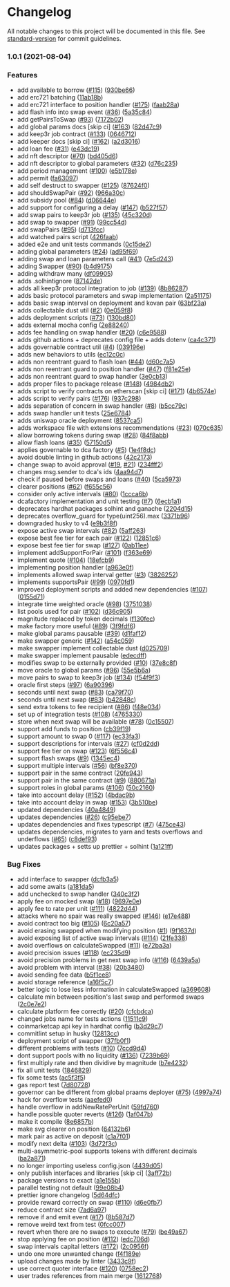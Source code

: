 # Changelog

All notable changes to this project will be documented in this file. See [standard-version](https://github.com/conventional-changelog/standard-version) for commit guidelines.

### 1.0.1 (2021-08-04)


### Features

* add available to borrow ([#115](https://github.com/Mean-Finance/dca-v1/issues/115)) ([930be66](https://github.com/Mean-Finance/dca-v1/commit/930be66b84af3ecad12cb06008afd774c4db988a))
* add erc721 batching ([11ab18b](https://github.com/Mean-Finance/dca-v1/commit/11ab18b146ca2d4c9345e6884fccb36e6c792173))
* add erc721 interface to position handler ([#175](https://github.com/Mean-Finance/dca-v1/issues/175)) ([faab28a](https://github.com/Mean-Finance/dca-v1/commit/faab28acfbd96d5c289300c49a8d434625ab1f4e))
* add flash info into swap event ([#36](https://github.com/Mean-Finance/dca-v1/issues/36)) ([5a35c84](https://github.com/Mean-Finance/dca-v1/commit/5a35c8416e32bdb246bd22f6bd3566b411502df0))
* add getPairsToSwap ([#93](https://github.com/Mean-Finance/dca-v1/issues/93)) ([7172b02](https://github.com/Mean-Finance/dca-v1/commit/7172b022ec6b96020d9bd91a7c2056755910dacb))
* add global params docs [skip ci] ([#163](https://github.com/Mean-Finance/dca-v1/issues/163)) ([82d47c9](https://github.com/Mean-Finance/dca-v1/commit/82d47c90995cb48521522deef25534887b73f3db))
* add keep3r job contract ([#133](https://github.com/Mean-Finance/dca-v1/issues/133)) ([0646712](https://github.com/Mean-Finance/dca-v1/commit/0646712e604c15ceb26af92443a19a8081b4fe2b))
* add keeper docs [skip ci] ([#162](https://github.com/Mean-Finance/dca-v1/issues/162)) ([a2d3016](https://github.com/Mean-Finance/dca-v1/commit/a2d3016dfc274ea8120348d2d91108306ecd95fd))
* add loan fee ([#31](https://github.com/Mean-Finance/dca-v1/issues/31)) ([e43dc19](https://github.com/Mean-Finance/dca-v1/commit/e43dc1975426bbd4532c3bd24708d284511e5116))
* add nft descriptor ([#70](https://github.com/Mean-Finance/dca-v1/issues/70)) ([bd405d6](https://github.com/Mean-Finance/dca-v1/commit/bd405d666db7bdbf51c8999a5342b3d894fdf9ad))
* add nft descriptor to global parameters ([#32](https://github.com/Mean-Finance/dca-v1/issues/32)) ([d76c235](https://github.com/Mean-Finance/dca-v1/commit/d76c235e6d9bff869ed549edd82e3daca042ce48))
* add period management ([#100](https://github.com/Mean-Finance/dca-v1/issues/100)) ([e5b178e](https://github.com/Mean-Finance/dca-v1/commit/e5b178ef57751b5b80123faeb309b51f28803aad))
* add permit ([fa63097](https://github.com/Mean-Finance/dca-v1/commit/fa6309752a091a59300129a90a79705ed3932a8c))
* add self destruct to swapper ([#125](https://github.com/Mean-Finance/dca-v1/issues/125)) ([87624f0](https://github.com/Mean-Finance/dca-v1/commit/87624f024412b1e95f420904955204e04c0da420))
* add shouldSwapPair ([#92](https://github.com/Mean-Finance/dca-v1/issues/92)) ([966a30c](https://github.com/Mean-Finance/dca-v1/commit/966a30c8693912625cf846ac684ae72de1048866))
* add subsidy pool ([#84](https://github.com/Mean-Finance/dca-v1/issues/84)) ([d06644e](https://github.com/Mean-Finance/dca-v1/commit/d06644e36b149d18577097fd67a3fe978123c8ca))
* add support for configuring a delay ([#147](https://github.com/Mean-Finance/dca-v1/issues/147)) ([b527f57](https://github.com/Mean-Finance/dca-v1/commit/b527f57534d02e10ddcf6c7e819e246dce9d29d4))
* add swap pairs to keep3r job ([#135](https://github.com/Mean-Finance/dca-v1/issues/135)) ([45c320d](https://github.com/Mean-Finance/dca-v1/commit/45c320ded0f79e7c8b708ab140ba3908d447bae9))
* add swap to swapper ([#91](https://github.com/Mean-Finance/dca-v1/issues/91)) ([99cc54d](https://github.com/Mean-Finance/dca-v1/commit/99cc54d772c708d24b86da7496976592b52cdfb8))
* add swapPairs ([#95](https://github.com/Mean-Finance/dca-v1/issues/95)) ([d713fcc](https://github.com/Mean-Finance/dca-v1/commit/d713fcc9fb492e3263a5cbd3f59a1e8c9c782d04))
* add watched pairs script ([426faab](https://github.com/Mean-Finance/dca-v1/commit/426faab3b87cc652951239b5fa4f7a44b710be98))
* added e2e and unit tests commands ([0c15de2](https://github.com/Mean-Finance/dca-v1/commit/0c15de238b70636d93c7b3cdf10f034ba53f6795))
* adding global parameters ([#24](https://github.com/Mean-Finance/dca-v1/issues/24)) ([ad95f69](https://github.com/Mean-Finance/dca-v1/commit/ad95f695a28439190ebaaefb844b6f950fef0c37))
* adding swap and loan parameters call ([#41](https://github.com/Mean-Finance/dca-v1/issues/41)) ([7e5d243](https://github.com/Mean-Finance/dca-v1/commit/7e5d2433174d33653073e322b2c074d896c2203e))
* adding Swapper ([#90](https://github.com/Mean-Finance/dca-v1/issues/90)) ([b4d9175](https://github.com/Mean-Finance/dca-v1/commit/b4d9175459f04d7e8fe3c58e2ff05a1fa695fc17))
* adding withdraw many ([df09905](https://github.com/Mean-Finance/dca-v1/commit/df09905685af2c5e378d45fc1ef8d146cf86e07b))
* adds .solhintignore ([87142de](https://github.com/Mean-Finance/dca-v1/commit/87142deee87f70b66304012a01b403968073fdef))
* adds all keep3r protocol integration to job ([#139](https://github.com/Mean-Finance/dca-v1/issues/139)) ([8b86287](https://github.com/Mean-Finance/dca-v1/commit/8b86287695be4a61326b132eab242789c208b80e))
* adds basic protocol parameters and swap implementation ([2a51175](https://github.com/Mean-Finance/dca-v1/commit/2a511756f23cda03b003b887a4cd4ba525e14892))
* adds basic swap interval on deployment and kovan pair ([63bf23a](https://github.com/Mean-Finance/dca-v1/commit/63bf23af5a98479b70e4039aa0a42d481b97e81d))
* adds collectable dust util ([#2](https://github.com/Mean-Finance/dca-v1/issues/2)) ([0e059f8](https://github.com/Mean-Finance/dca-v1/commit/0e059f8f3b41793eec478ad3f77c11c237f4ddce))
* adds deployment scripts ([#73](https://github.com/Mean-Finance/dca-v1/issues/73)) ([130bd80](https://github.com/Mean-Finance/dca-v1/commit/130bd80a8d9805e1e1f666aedfbb996e88c6848c))
* adds external mocha config ([2e88240](https://github.com/Mean-Finance/dca-v1/commit/2e88240a304463cb90698a0c35e32222dcade1cc))
* adds fee handling on swap handler ([#20](https://github.com/Mean-Finance/dca-v1/issues/20)) ([c6e9588](https://github.com/Mean-Finance/dca-v1/commit/c6e958868b18857028f9e902939baf5c08dae8de))
* adds github actions + deprecates config file + adds dotenv ([ca4c371](https://github.com/Mean-Finance/dca-v1/commit/ca4c371c01e0cfcf4f9d5b5f7d629652f6823b03))
* adds governable contract util ([#4](https://github.com/Mean-Finance/dca-v1/issues/4)) ([039196e](https://github.com/Mean-Finance/dca-v1/commit/039196e46e7d4eef38d5f96a187f5013388d31d4))
* adds new behaviors to utils ([ec12c0c](https://github.com/Mean-Finance/dca-v1/commit/ec12c0cea2cf4f82f5270d31d4b941f881d4c31d))
* adds non reentrant guard to flash loan ([#44](https://github.com/Mean-Finance/dca-v1/issues/44)) ([d60c7a5](https://github.com/Mean-Finance/dca-v1/commit/d60c7a54c6c7f7d388e3da318bdcdbcf27100a4b))
* adds non reentrant guard to position handler ([#47](https://github.com/Mean-Finance/dca-v1/issues/47)) ([f81e25e](https://github.com/Mean-Finance/dca-v1/commit/f81e25e41b634ee36fc8ce941a2b9ad71e3f28cb))
* adds non reentrant guard to swap handler ([3e0cb13](https://github.com/Mean-Finance/dca-v1/commit/3e0cb13003e7ec7bccdb87bd931b4e7feb2a8681))
* adds proper files to package release ([#148](https://github.com/Mean-Finance/dca-v1/issues/148)) ([4984db2](https://github.com/Mean-Finance/dca-v1/commit/4984db28845be86ceed14e94627e8ae4d63ce327))
* adds script to verify contracts on etherscan [skip ci] ([#171](https://github.com/Mean-Finance/dca-v1/issues/171)) ([4b6574e](https://github.com/Mean-Finance/dca-v1/commit/4b6574eb03ab8c709f0d3e43147949f22cd0cc66))
* adds script to verify pairs ([#176](https://github.com/Mean-Finance/dca-v1/issues/176)) ([937c298](https://github.com/Mean-Finance/dca-v1/commit/937c298f8d404e8801687259b092635b2db3640f))
* adds separation of concern in swap handler ([#8](https://github.com/Mean-Finance/dca-v1/issues/8)) ([b5cc79c](https://github.com/Mean-Finance/dca-v1/commit/b5cc79c93bb749c088364541e918a6e131c12b69))
* adds swap handler unit tests ([25e6784](https://github.com/Mean-Finance/dca-v1/commit/25e678418ec886631ff1c28d31b3825a4afe906a))
* adds uniswap oracle deployment ([8537ca5](https://github.com/Mean-Finance/dca-v1/commit/8537ca5dc5dafb57958038ca5d732104de7f7b6f))
* adds workspace file with extensions recommendations ([#23](https://github.com/Mean-Finance/dca-v1/issues/23)) ([070c635](https://github.com/Mean-Finance/dca-v1/commit/070c63541bd2a3592c68e88f8e9e9fc0fd108f28))
* allow borrowing tokens during swap ([#28](https://github.com/Mean-Finance/dca-v1/issues/28)) ([84f8abb](https://github.com/Mean-Finance/dca-v1/commit/84f8abb499256f1a964bda138c236741634d5c07))
* allow flash loans ([#35](https://github.com/Mean-Finance/dca-v1/issues/35)) ([57150d5](https://github.com/Mean-Finance/dca-v1/commit/57150d5edd904f01368c6e7f43aebe5dd24809eb))
* applies governable to dca factory ([#5](https://github.com/Mean-Finance/dca-v1/issues/5)) ([1e4f8dc](https://github.com/Mean-Finance/dca-v1/commit/1e4f8dccdedbcdf711d83ee14a25fcba3642f102))
* avoid double linting in github actions ([42c2173](https://github.com/Mean-Finance/dca-v1/commit/42c217345aaedd991f47baf5beb2e4dfa80b082e))
* change swap to avoid approval ([#19](https://github.com/Mean-Finance/dca-v1/issues/19), [#21](https://github.com/Mean-Finance/dca-v1/issues/21)) ([234fff2](https://github.com/Mean-Finance/dca-v1/commit/234fff285431c28024e5ca57514a3d3ef4dcda9a))
* changes msg.sender to dca's ids ([4aa94d7](https://github.com/Mean-Finance/dca-v1/commit/4aa94d7d22d0313fd360cbab2afb35ca19562ca6))
* check if paused before swaps and loans ([#40](https://github.com/Mean-Finance/dca-v1/issues/40)) ([5ca5973](https://github.com/Mean-Finance/dca-v1/commit/5ca5973e7077b33eb64b17de48e799d67cfd4c42))
* clearer positions ([#62](https://github.com/Mean-Finance/dca-v1/issues/62)) ([f655c56](https://github.com/Mean-Finance/dca-v1/commit/f655c565b7d23e49bedf3740f1a978b3d5544770))
* consider only active intervals ([#80](https://github.com/Mean-Finance/dca-v1/issues/80)) ([1ccca6b](https://github.com/Mean-Finance/dca-v1/commit/1ccca6be38bed261c736814a66b443ac8415c231))
* dcafactory implementation and unit testing ([#7](https://github.com/Mean-Finance/dca-v1/issues/7)) ([6ecb1a1](https://github.com/Mean-Finance/dca-v1/commit/6ecb1a1a0b8f30ed81ddacdfa00b721fd8d2acae))
* deprecates hardhat packages solhint and ganache ([2204d15](https://github.com/Mean-Finance/dca-v1/commit/2204d1525dad64c3c2c389db6b2d9850a387d004))
* deprecates overflow_guard for type(uint256).max ([3371b96](https://github.com/Mean-Finance/dca-v1/commit/3371b96327ec959993dfd81d7af3cdbf8abbb2c4))
* downgraded husky to v4 ([e9b3f8f](https://github.com/Mean-Finance/dca-v1/commit/e9b3f8f31d94e9a6c7dc5d82f21066966acabe42))
* expose active swap intervals ([#82](https://github.com/Mean-Finance/dca-v1/issues/82)) ([5aff263](https://github.com/Mean-Finance/dca-v1/commit/5aff263ec154ac8cc731b4252964a2a73970a873))
* expose best fee tier for each pair ([#122](https://github.com/Mean-Finance/dca-v1/issues/122)) ([12851c6](https://github.com/Mean-Finance/dca-v1/commit/12851c65600a94a13c92005aa127c93a22b11d53))
* expose best fee tier for swap ([#127](https://github.com/Mean-Finance/dca-v1/issues/127)) ([0ab11ee](https://github.com/Mean-Finance/dca-v1/commit/0ab11ee33ed6c41d2efafa97baa7bf826214ec31))
* implement addSupportForPair ([#101](https://github.com/Mean-Finance/dca-v1/issues/101)) ([f363e69](https://github.com/Mean-Finance/dca-v1/commit/f363e6915e4b3fc7cba1002d6df7abff909a9150))
* implement quote ([#104](https://github.com/Mean-Finance/dca-v1/issues/104)) ([18efcb9](https://github.com/Mean-Finance/dca-v1/commit/18efcb9e3cd8fc2f572a8104ef7ebc3dd271089d))
* implementing position handler ([a963e0f](https://github.com/Mean-Finance/dca-v1/commit/a963e0f7cde7d1b90a80c18ca79236db2143aed5))
* implements allowed swap interval getter ([#3](https://github.com/Mean-Finance/dca-v1/issues/3)) ([3826252](https://github.com/Mean-Finance/dca-v1/commit/38262527be062e9f384187f2925c1494d3c44bf8))
* implements supportsPair ([#99](https://github.com/Mean-Finance/dca-v1/issues/99)) ([0970fd1](https://github.com/Mean-Finance/dca-v1/commit/0970fd12634dc9472c6f5f5fd0685bc00f90f185))
* improved deployment scripts and added new dependencies ([#107](https://github.com/Mean-Finance/dca-v1/issues/107)) ([0155d71](https://github.com/Mean-Finance/dca-v1/commit/0155d71587c8bbb53913fa94b4ddcd3b3a6b0b29))
* integrate time weighted oracle ([#98](https://github.com/Mean-Finance/dca-v1/issues/98)) ([3751038](https://github.com/Mean-Finance/dca-v1/commit/3751038cbb8d9f3a7e45fe4a10e63ffeb34bc303))
* list pools used for pair ([#102](https://github.com/Mean-Finance/dca-v1/issues/102)) ([d36c905](https://github.com/Mean-Finance/dca-v1/commit/d36c9053b617836e428ee8148ca3a92a6c471e59))
* magnitude replaced by token decimals ([f130fec](https://github.com/Mean-Finance/dca-v1/commit/f130fecc2cf3d106641293ebee3ee84f4306bd8e))
* make factory more useful ([#89](https://github.com/Mean-Finance/dca-v1/issues/89)) ([3f9fdf6](https://github.com/Mean-Finance/dca-v1/commit/3f9fdf6aff95960ff9c288eef63c3641eb5958a0))
* make global params pausable ([#39](https://github.com/Mean-Finance/dca-v1/issues/39)) ([d1faf12](https://github.com/Mean-Finance/dca-v1/commit/d1faf12e41a002aa8cee8604cc9ad4c13d774024))
* make swapper generic ([#142](https://github.com/Mean-Finance/dca-v1/issues/142)) ([a54c059](https://github.com/Mean-Finance/dca-v1/commit/a54c05978ff0d061bf54e9f761035bfc179a7644))
* make swapper implement collectable dust ([d025709](https://github.com/Mean-Finance/dca-v1/commit/d025709be9800523bb4e62d1f348e96950f22891))
* make swapper implement pausable ([edecdff](https://github.com/Mean-Finance/dca-v1/commit/edecdff56c10b94c9cb0f412266e7cf186b3bc9b))
* modifies swap to be externally provided ([#10](https://github.com/Mean-Finance/dca-v1/issues/10)) ([37e8c8f](https://github.com/Mean-Finance/dca-v1/commit/37e8c8f8183ae075b5432e0586b5409828fee55f))
* move oracle to global params ([#96](https://github.com/Mean-Finance/dca-v1/issues/96)) ([55e5b6a](https://github.com/Mean-Finance/dca-v1/commit/55e5b6ac12ce35e19fe2ad28ce060285b0078a03))
* move pairs to swap to keep3r job ([#134](https://github.com/Mean-Finance/dca-v1/issues/134)) ([f54f9f3](https://github.com/Mean-Finance/dca-v1/commit/f54f9f3e662186abc14f731a8a5c3b18fd8c79b5))
* oracle first steps ([#97](https://github.com/Mean-Finance/dca-v1/issues/97)) ([6a90396](https://github.com/Mean-Finance/dca-v1/commit/6a903960ed5700b016d7207cca81b5493e4112db))
* seconds until next swap ([#83](https://github.com/Mean-Finance/dca-v1/issues/83)) ([ca79f70](https://github.com/Mean-Finance/dca-v1/commit/ca79f70eb1c9368368d9056219c53ce848f8e977))
* seconds until next swap ([#83](https://github.com/Mean-Finance/dca-v1/issues/83)) ([b42848c](https://github.com/Mean-Finance/dca-v1/commit/b42848ce802f5d6bb13d17c5bbdd7ad70f765348))
* send extra tokens to fee recipient ([#86](https://github.com/Mean-Finance/dca-v1/issues/86)) ([f48e034](https://github.com/Mean-Finance/dca-v1/commit/f48e034b88a35465750ccdbb6efe639fc2dc0b7f))
* set up of integration tests ([#108](https://github.com/Mean-Finance/dca-v1/issues/108)) ([4765330](https://github.com/Mean-Finance/dca-v1/commit/4765330c475cc4cf0080b086fb861d9c37d4ddd8))
* store when next swap will be available ([#78](https://github.com/Mean-Finance/dca-v1/issues/78)) ([0c15507](https://github.com/Mean-Finance/dca-v1/commit/0c155071a72973778cf1ec511826d4010a07a761))
* support add funds to position ([cb39f19](https://github.com/Mean-Finance/dca-v1/commit/cb39f19df17b0b8a010041b674916f76cebc1c11))
* support amount to swap 0 ([#117](https://github.com/Mean-Finance/dca-v1/issues/117)) ([ec33fa3](https://github.com/Mean-Finance/dca-v1/commit/ec33fa35070b0187bc33a83f57cd1f5846ae10a2))
* support descriptions for intervals ([#27](https://github.com/Mean-Finance/dca-v1/issues/27)) ([cf0d2dd](https://github.com/Mean-Finance/dca-v1/commit/cf0d2ddc0d902d5cb5cc03a7098cc198054dfa5b))
* support fee tier on swap ([#123](https://github.com/Mean-Finance/dca-v1/issues/123)) ([6f556c4](https://github.com/Mean-Finance/dca-v1/commit/6f556c413c10e05abc622c309c15e95a6b8c1acc))
* support flash swaps ([#9](https://github.com/Mean-Finance/dca-v1/issues/9)) ([1345ec4](https://github.com/Mean-Finance/dca-v1/commit/1345ec441cc843db7602a9f867780c9234b1a268))
* support multiple intervals ([#56](https://github.com/Mean-Finance/dca-v1/issues/56)) ([bf8e370](https://github.com/Mean-Finance/dca-v1/commit/bf8e37029c56ff29547b805dddfb3ab383512e09))
* support pair in the same contract ([20fe943](https://github.com/Mean-Finance/dca-v1/commit/20fe9433b99b952ebceb26ac32be95825767f5b9))
* support pair in the same contract ([#9](https://github.com/Mean-Finance/dca-v1/issues/9)) ([880671a](https://github.com/Mean-Finance/dca-v1/commit/880671aa80b455f8309ac21524500f17dc33af88))
* support roles in global params ([#106](https://github.com/Mean-Finance/dca-v1/issues/106)) ([50c2160](https://github.com/Mean-Finance/dca-v1/commit/50c2160d99ecfd25362f0aa66399d7364e37329e))
* take into account delay ([#152](https://github.com/Mean-Finance/dca-v1/issues/152)) ([4bdac9b](https://github.com/Mean-Finance/dca-v1/commit/4bdac9bcedb762059e60d556da8215bff95b9aa1))
* take into account delay in swap ([#153](https://github.com/Mean-Finance/dca-v1/issues/153)) ([3b510be](https://github.com/Mean-Finance/dca-v1/commit/3b510be60a1063afb34fa3f27c04f7a54a7e9b01))
* updated dependencies ([40a4849](https://github.com/Mean-Finance/dca-v1/commit/40a4849dd11b484f8d8deb953b6c8c00707adc0b))
* updates dependencies ([#26](https://github.com/Mean-Finance/dca-v1/issues/26)) ([c95ebe7](https://github.com/Mean-Finance/dca-v1/commit/c95ebe762a90eea3fc60e02d28ebda1affa7f0dd))
* updates dependencies and fixes typescript ([#7](https://github.com/Mean-Finance/dca-v1/issues/7)) ([475ce43](https://github.com/Mean-Finance/dca-v1/commit/475ce435d1a8b4e6fb0fbe9050b87cc8e7c0b734))
* updates dependencies, migrates to yarn and tests overflows and underflows ([#65](https://github.com/Mean-Finance/dca-v1/issues/65)) ([c8def93](https://github.com/Mean-Finance/dca-v1/commit/c8def934cf62663574c22b0a7312dd882c193ed4))
* updates packages + setts up prettier + solhint ([1a121ff](https://github.com/Mean-Finance/dca-v1/commit/1a121ff31014ddbddcb02f32645713909a31b46a))


### Bug Fixes

* add interface to swapper ([dcfb3a5](https://github.com/Mean-Finance/dca-v1/commit/dcfb3a5d8f1b3be71fa25e736e57609f053c3433))
* add some awaits ([a181da5](https://github.com/Mean-Finance/dca-v1/commit/a181da5a9e67c83d902c2210077db976579f51a2))
* add unchecked to swap handler ([340c3f2](https://github.com/Mean-Finance/dca-v1/commit/340c3f2e6b7170163eed4e33d4c41178622d8efa))
* apply fee on mocked swap ([#18](https://github.com/Mean-Finance/dca-v1/issues/18)) ([9697e0e](https://github.com/Mean-Finance/dca-v1/commit/9697e0ec59dacade48f8c24f9011fa79b210f7ce))
* apply fee to rate per unit ([#111](https://github.com/Mean-Finance/dca-v1/issues/111)) ([4822d44](https://github.com/Mean-Finance/dca-v1/commit/4822d443b20769cece8d9aa06631900ee9b485d5))
* attacks where no spair was really swapped ([#146](https://github.com/Mean-Finance/dca-v1/issues/146)) ([e17e488](https://github.com/Mean-Finance/dca-v1/commit/e17e488aa9e0b8ac572d2117708859ffd15eb695))
* avoid contract too big ([#105](https://github.com/Mean-Finance/dca-v1/issues/105)) ([6c20a57](https://github.com/Mean-Finance/dca-v1/commit/6c20a574ba0525749fe58404ed9569a0d0512dfa))
* avoid erasing swapped when modifying position ([#1](https://github.com/Mean-Finance/dca-v1/issues/1)) ([9f1637d](https://github.com/Mean-Finance/dca-v1/commit/9f1637d8a3764fc1443303831391011d71a5d870))
* avoid exposing list of active swap intervals ([#114](https://github.com/Mean-Finance/dca-v1/issues/114)) ([21fe338](https://github.com/Mean-Finance/dca-v1/commit/21fe338ad09bce2076cd78fcf2bec7a1221b788e))
* avoid overflows on calculateSwapped ([#11](https://github.com/Mean-Finance/dca-v1/issues/11)) ([e72ba3a](https://github.com/Mean-Finance/dca-v1/commit/e72ba3a8f86c924a38c296fce8278e8504ff0ec5))
* avoid precision issues ([#118](https://github.com/Mean-Finance/dca-v1/issues/118)) ([ec235d9](https://github.com/Mean-Finance/dca-v1/commit/ec235d997a0abda8003ae5c6b8f7b1fc97fea8b6))
* avoid precision problems in get next swap info ([#116](https://github.com/Mean-Finance/dca-v1/issues/116)) ([6439a5a](https://github.com/Mean-Finance/dca-v1/commit/6439a5aeb0a028c3e097c3773d3812ac27a4b0ba))
* avoid problem with interval ([#38](https://github.com/Mean-Finance/dca-v1/issues/38)) ([20b3480](https://github.com/Mean-Finance/dca-v1/commit/20b3480f66c3ed9b80aeda6b0eb002a3511ff31d))
* avoid sending fee data ([b5f1ce8](https://github.com/Mean-Finance/dca-v1/commit/b5f1ce89e83936a94858a73cb4d2710199d85f44))
* avoid storage reference ([a16f5c7](https://github.com/Mean-Finance/dca-v1/commit/a16f5c70c45c217bb68a6448f817dfc6ec1ee797))
* better logic to lose less information in calculateSwapped ([a369608](https://github.com/Mean-Finance/dca-v1/commit/a369608b7f1ab53a78fc1bf42e4fca0e2472f257))
* calculate min between position's last swap and performed swaps ([2c0e7e2](https://github.com/Mean-Finance/dca-v1/commit/2c0e7e28a39127b2c61bcb7383928583fc29f2c7))
* calculate platform fee correctly ([#20](https://github.com/Mean-Finance/dca-v1/issues/20)) ([cfcbdca](https://github.com/Mean-Finance/dca-v1/commit/cfcbdcac5c8062c2cd2c6b456ac165ca612d112e))
* changed jobs name for tests actions ([11511c9](https://github.com/Mean-Finance/dca-v1/commit/11511c90c44990d2071f69f361ee9da3faa293c6))
* coinmarketcap api key in hardhat config ([b3d29c7](https://github.com/Mean-Finance/dca-v1/commit/b3d29c70cf049b85f82c296de2fd609e6e8822de))
* commitlint setup in husky ([12813cc](https://github.com/Mean-Finance/dca-v1/commit/12813ccce16fd9765997db76a37f3d7e4ab0e282))
* deployment script of swapper ([37fb0f1](https://github.com/Mean-Finance/dca-v1/commit/37fb0f1127ddfc66ff75f59bd1644900b6264a84))
* different problems with tests ([#10](https://github.com/Mean-Finance/dca-v1/issues/10)) ([7ccd9d4](https://github.com/Mean-Finance/dca-v1/commit/7ccd9d4dded38db140138c7598d5a04dc388bce2))
* dont support pools with no liquidity ([#136](https://github.com/Mean-Finance/dca-v1/issues/136)) ([7239b69](https://github.com/Mean-Finance/dca-v1/commit/7239b69e1187aaa90d04b6a1ab192085f489b257))
* first multiply rate and then dividive by magnitude ([b7e4232](https://github.com/Mean-Finance/dca-v1/commit/b7e42329b3eae3ac6b48730440c56126d0b27075))
* fix all unit tests ([1846829](https://github.com/Mean-Finance/dca-v1/commit/18468290093f507ad0dd381ae41d14d13749e8b5))
* fix some tests ([ac5f3f5](https://github.com/Mean-Finance/dca-v1/commit/ac5f3f58870136c560897b12658423fd339b1fdc))
* gas report test ([7d80728](https://github.com/Mean-Finance/dca-v1/commit/7d807287d3b2d6cbaf74472f91b35b89afbd711d))
* governor can be different from global praams deployer ([#75](https://github.com/Mean-Finance/dca-v1/issues/75)) ([4997a74](https://github.com/Mean-Finance/dca-v1/commit/4997a74748eca739f5546deb012085b02a904a23))
* hack for overflow tests ([aaefed0](https://github.com/Mean-Finance/dca-v1/commit/aaefed08120cce59833d80d962339b143a754a36))
* handle overflow in addNewRatePerUnit ([59fd760](https://github.com/Mean-Finance/dca-v1/commit/59fd760a28729758005f1cb73450dbeb65cdf6af))
* handle possible quoter reverts ([#126](https://github.com/Mean-Finance/dca-v1/issues/126)) ([1af047b](https://github.com/Mean-Finance/dca-v1/commit/1af047bf4b73d570b2ce8ea6b62007fc9a63efd3))
* make it compile ([8e6857b](https://github.com/Mean-Finance/dca-v1/commit/8e6857b7ac0e5b241b8b86672c4fe0dab6536a9b))
* make svg clearer on position ([64132b6](https://github.com/Mean-Finance/dca-v1/commit/64132b677f418cde5db730d512298fb40ca5105c))
* mark pair as active on deposit ([c1a7f01](https://github.com/Mean-Finance/dca-v1/commit/c1a7f019cd28fea8f72d4a3bf4cf30befa584c69))
* modify next delta ([#103](https://github.com/Mean-Finance/dca-v1/issues/103)) ([3d72f3c](https://github.com/Mean-Finance/dca-v1/commit/3d72f3cc8d0e85a79aa51fc098a0261c22530f76))
* multi-asymmetric-pool supports tokens with different decimals ([ba2a871](https://github.com/Mean-Finance/dca-v1/commit/ba2a8715a96717b7dccfe5c7dff89028bb35b2d5))
* no longer importing useless config.json ([4439d05](https://github.com/Mean-Finance/dca-v1/commit/4439d05daec27ff000559b7877d876c989a2369c))
* only publish interfaces and libraries [skip ci] ([3aff72b](https://github.com/Mean-Finance/dca-v1/commit/3aff72bf36bbcd67d0414b4d7c5440e015415639))
* package versions to exact ([a1e155b](https://github.com/Mean-Finance/dca-v1/commit/a1e155b08b5e3ce7547df771f1ef5c0adfebec54))
* parallel testing not default ([99e08b4](https://github.com/Mean-Finance/dca-v1/commit/99e08b4a06f18b52e00142a4da7bafab9a1abb6d))
* prettier ignore changelog ([5d64dfc](https://github.com/Mean-Finance/dca-v1/commit/5d64dfc84b04cb5c321f43923f3efefd996b4242))
* provide reward correctly on swap ([#110](https://github.com/Mean-Finance/dca-v1/issues/110)) ([d6e0fb7](https://github.com/Mean-Finance/dca-v1/commit/d6e0fb7c52ce8a9a6b109dab2a683ba8f3ff07d9))
* reduce contract size ([7ad6a97](https://github.com/Mean-Finance/dca-v1/commit/7ad6a97a44d7a4b37bee022570759dc06335cc7c))
* remove if and emit event ([#17](https://github.com/Mean-Finance/dca-v1/issues/17)) ([8b587d7](https://github.com/Mean-Finance/dca-v1/commit/8b587d76c34538bc198e7fd734324619a7985970))
* remove weird text from test ([0fcc007](https://github.com/Mean-Finance/dca-v1/commit/0fcc0077f8525800df4baeeb808f449c4f1be9fd))
* revert when there are no swaps to execute ([#79](https://github.com/Mean-Finance/dca-v1/issues/79)) ([be49a67](https://github.com/Mean-Finance/dca-v1/commit/be49a670c4fec6f0788c2421cc340f1560a09743))
* stop applying fee on position ([#112](https://github.com/Mean-Finance/dca-v1/issues/112)) ([edc706d](https://github.com/Mean-Finance/dca-v1/commit/edc706df438125ac1a9cfcced4139ee3d2bf5746))
* swap intervals capital letters ([#172](https://github.com/Mean-Finance/dca-v1/issues/172)) ([2c0956f](https://github.com/Mean-Finance/dca-v1/commit/2c0956faae5187798c58595130f3795961d484f6))
* undo one more unwanted change ([f4f189e](https://github.com/Mean-Finance/dca-v1/commit/f4f189efa01c73428d6f4b48f0b60758a8151ed5))
* upload changes made by linter ([3433c9f](https://github.com/Mean-Finance/dca-v1/commit/3433c9f90d37c4d91978f1261c4f0391c3c19330))
* use correct quoter interface ([#120](https://github.com/Mean-Finance/dca-v1/issues/120)) ([0758ec2](https://github.com/Mean-Finance/dca-v1/commit/0758ec2f662759c71c47c47876ea7f1c710fc00f))
* user trades references from main merge ([1612768](https://github.com/Mean-Finance/dca-v1/commit/16127684a54b4deeb9a6007263af0eae06ab93f7))
